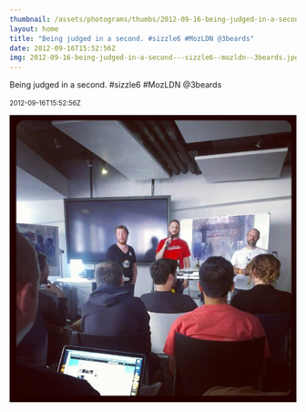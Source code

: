 ```yaml
---
thumbnail: /assets/photograms/thumbs/2012-09-16-being-judged-in-a-second---sizzle6--mozldn--3beards.jpg
layout: home
title: "Being judged in a second. #sizzle6 #MozLDN @3beards"
date: 2012-09-16T15:52:56Z
img: 2012-09-16-being-judged-in-a-second---sizzle6--mozldn--3beards.jpg
---
```


Being judged in a second. #sizzle6 #MozLDN @3beards

<small>2012-09-16T15:52:56Z</small>

![Being judged in a second. #sizzle6 #MozLDN @3beards](2012-09-16-being-judged-in-a-second---sizzle6--mozldn--3beards.jpg)
